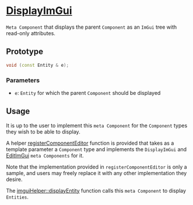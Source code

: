 # [DisplayImGui](DisplayImGui.hpp)

`Meta Component` that displays the parent `Component` as an `ImGui` tree with read-only attributes.

## Prototype

```cpp
void (const Entity & e);
```

### Parameters

* `e`: `Entity` for which the parent `Component` should be displayed

## Usage

It is up to the user to implement this `meta Component` for the `Component` types they wish to be able to display.

A helper [registerComponentEditor](../../helpers/RegisterComponentEditor.md) function is provided that takes as a template parameter a `Component` type and implements the `DisplayImGui` and [EditImGui](EditImGui.md) `meta Components` for it.

Note that the implementation provided in `registerComponentEditor` is only a sample, and users may freely replace it with any other implementation they desire.

The [imguiHelper::displayEntity](../../helpers/imguiHelper.md) function calls this `meta Component` to display `Entities`.